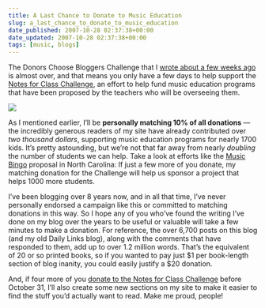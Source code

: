 ```yaml
---
title: A Last Chance to Donate to Music Education
slug: a_last_chance_to_donate_to_music_education
date_published: 2007-10-28 02:37:38+00:00
date_updated: 2007-10-28 02:37:38+00:00
tags: [music, blogs]
---
```

The Donors Choose Bloggers Challenge that I [wrote about a few weeks ago](/2007/10/choosing-to-help-kids) is almost over, and that means you only have a few days to help support the [Notes for Class Challenge](http://www.donorschoose.org/donors/viewChallenge.html?id=17149), an effort to help fund music education programs that have been proposed by the teachers who will be overseeing them.

[![](http://www.donorschoose.org/donors/thermometer.png?id=17149&amp;type=small)](http://www.donorschoose.org/donors/viewChallenge.html?id=17149)

As I mentioned earlier, I’ll be **personally matching 10% of all donations** — the incredibly generous readers of my site have already contributed over *two thousand dollars*, supporting music education programs for nearly 1700 kids. It’s pretty astounding, but we’re not that far away from nearly *doubling* the number of students we can help. Take a look at efforts like the [Music Bingo](http://www.donorschoose.org/donors/proposal.html?id=86910&amp;challengeid=17149&amp;zone=0) proposal in North Carolina: If just a few more of you donate, my matching donation for the Challenge will help us sponsor a project that helps 1000 more students.

I’ve been blogging over 8 years now, and in all that time, I’ve never personally endorsed a campaign like this or committed to matching donations in this way. So I hope any of you who’ve found the writing I’ve done on my blog over the years to be useful or valuable will take a few minutes to make a donation. For reference, the over 6,700 posts on this blog (and my old Daily Links blog), along with the comments that have responded to them, add up to over 1.2 million words. That’s the equivalent of 20 or so printed books, so if you wanted to pay just $1 per book-length section of blog inanity, you could easily justify a $20 donation.

And, if four more of you [donate to the Notes for Class Challenge](http://www.donorschoose.org/donors/viewChallenge.html?id=17149) before October 31, I’ll also create some new sections on my site to make it easier to find the stuff you’d actually want to read. Make me proud, people!
